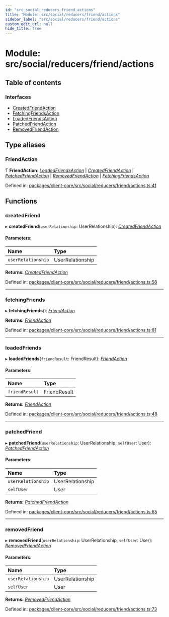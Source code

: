 ```yaml
---
id: "src_social_reducers_friend_actions"
title: "Module: src/social/reducers/friend/actions"
sidebar_label: "src/social/reducers/friend/actions"
custom_edit_url: null
hide_title: true
---
```


# Module: src/social/reducers/friend/actions

## Table of contents

### Interfaces

- [CreatedFriendAction](../interfaces/src_social_reducers_friend_actions.createdfriendaction.md)
- [FetchingFriendsAction](../interfaces/src_social_reducers_friend_actions.fetchingfriendsaction.md)
- [LoadedFriendsAction](../interfaces/src_social_reducers_friend_actions.loadedfriendsaction.md)
- [PatchedFriendAction](../interfaces/src_social_reducers_friend_actions.patchedfriendaction.md)
- [RemovedFriendAction](../interfaces/src_social_reducers_friend_actions.removedfriendaction.md)

## Type aliases

### FriendAction

Ƭ **FriendAction**: [*LoadedFriendsAction*](../interfaces/src_social_reducers_friend_actions.loadedfriendsaction.md) \| [*CreatedFriendAction*](../interfaces/src_social_reducers_friend_actions.createdfriendaction.md) \| [*PatchedFriendAction*](../interfaces/src_social_reducers_friend_actions.patchedfriendaction.md) \| [*RemovedFriendAction*](../interfaces/src_social_reducers_friend_actions.removedfriendaction.md) \| [*FetchingFriendsAction*](../interfaces/src_social_reducers_friend_actions.fetchingfriendsaction.md)

Defined in: [packages/client-core/src/social/reducers/friend/actions.ts:41](https://github.com/xr3ngine/xr3ngine/blob/716a06460/packages/client-core/src/social/reducers/friend/actions.ts#L41)

## Functions

### createdFriend

▸ **createdFriend**(`userRelationship`: UserRelationship): [*CreatedFriendAction*](../interfaces/src_social_reducers_friend_actions.createdfriendaction.md)

#### Parameters:

Name | Type |
:------ | :------ |
`userRelationship` | UserRelationship |

**Returns:** [*CreatedFriendAction*](../interfaces/src_social_reducers_friend_actions.createdfriendaction.md)

Defined in: [packages/client-core/src/social/reducers/friend/actions.ts:58](https://github.com/xr3ngine/xr3ngine/blob/716a06460/packages/client-core/src/social/reducers/friend/actions.ts#L58)

___

### fetchingFriends

▸ **fetchingFriends**(): [*FriendAction*](src_social_reducers_friend_actions.md#friendaction)

**Returns:** [*FriendAction*](src_social_reducers_friend_actions.md#friendaction)

Defined in: [packages/client-core/src/social/reducers/friend/actions.ts:81](https://github.com/xr3ngine/xr3ngine/blob/716a06460/packages/client-core/src/social/reducers/friend/actions.ts#L81)

___

### loadedFriends

▸ **loadedFriends**(`friendResult`: FriendResult): [*FriendAction*](src_social_reducers_friend_actions.md#friendaction)

#### Parameters:

Name | Type |
:------ | :------ |
`friendResult` | FriendResult |

**Returns:** [*FriendAction*](src_social_reducers_friend_actions.md#friendaction)

Defined in: [packages/client-core/src/social/reducers/friend/actions.ts:48](https://github.com/xr3ngine/xr3ngine/blob/716a06460/packages/client-core/src/social/reducers/friend/actions.ts#L48)

___

### patchedFriend

▸ **patchedFriend**(`userRelationship`: UserRelationship, `selfUser`: User): [*PatchedFriendAction*](../interfaces/src_social_reducers_friend_actions.patchedfriendaction.md)

#### Parameters:

Name | Type |
:------ | :------ |
`userRelationship` | UserRelationship |
`selfUser` | User |

**Returns:** [*PatchedFriendAction*](../interfaces/src_social_reducers_friend_actions.patchedfriendaction.md)

Defined in: [packages/client-core/src/social/reducers/friend/actions.ts:65](https://github.com/xr3ngine/xr3ngine/blob/716a06460/packages/client-core/src/social/reducers/friend/actions.ts#L65)

___

### removedFriend

▸ **removedFriend**(`userRelationship`: UserRelationship, `selfUser`: User): [*RemovedFriendAction*](../interfaces/src_social_reducers_friend_actions.removedfriendaction.md)

#### Parameters:

Name | Type |
:------ | :------ |
`userRelationship` | UserRelationship |
`selfUser` | User |

**Returns:** [*RemovedFriendAction*](../interfaces/src_social_reducers_friend_actions.removedfriendaction.md)

Defined in: [packages/client-core/src/social/reducers/friend/actions.ts:73](https://github.com/xr3ngine/xr3ngine/blob/716a06460/packages/client-core/src/social/reducers/friend/actions.ts#L73)
